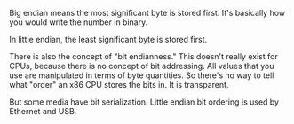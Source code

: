 Big endian means the most significant byte is stored first. It's
basically how you would write the number in binary.

In little endian, the least significant byte is stored first.

There is also the concept of "bit endianness." This doesn't really
exist for CPUs, because there is no concept of bit addressing. All
values that you use are manipulated in terms of byte quantities. So
there's no way to tell what "order" an x86 CPU stores the bits in. It
is transparent.

But some media have bit serialization. Little endian bit ordering is
used by Ethernet and USB.
